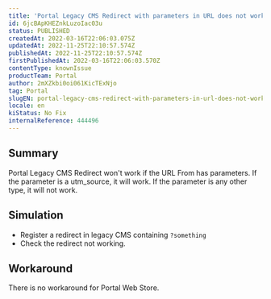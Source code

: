 ```yaml
---
title: 'Portal Legacy CMS Redirect with parameters in URL does not work'
id: 6jcBApKHEZnkLuzoIac03u
status: PUBLISHED
createdAt: 2022-03-16T22:06:03.075Z
updatedAt: 2022-11-25T22:10:57.574Z
publishedAt: 2022-11-25T22:10:57.574Z
firstPublishedAt: 2022-03-16T22:06:03.570Z
contentType: knownIssue
productTeam: Portal
author: 2mXZkbi0oi061KicTExNjo
tag: Portal
slugEN: portal-legacy-cms-redirect-with-parameters-in-url-does-not-work
locale: en
kiStatus: No Fix
internalReference: 444496
---
```


## Summary


Portal Legacy CMS Redirect won't work if the URL From has parameters. If the parameter is a utm_source, it will work. If the parameter is any other type, it will not work.



## Simulation


- Register a redirect in legacy CMS containing `?something`
- Check the redirect not working.



## Workaround


There is no workaround for Portal Web Store.

